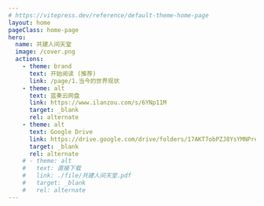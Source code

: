 ```yaml
---
# https://vitepress.dev/reference/default-theme-home-page
layout: home
pageClass: home-page
hero:
  name: 共建人间天堂
  image: /cover.png
  actions:
    - theme: brand
      text: 开始阅读 (推荐)
      link: /page/1.当今的世界现状
    - theme: alt
      text: 蓝奏云网盘
      link: https://www.ilanzou.com/s/6YNp11M
      target: _blank
      rel: alternate
    - theme: alt
      text: Google Drive
      link: https://drive.google.com/drive/folders/17AKT7obPZJ8YsYMNPreroW3H8LMs6V6o?usp=sharing
      target: _blank
      rel: alternate
    # - theme: alt
    #   text: 直接下载
    #   link: ./file/共建人间天堂.pdf
    #   target: _blank
    #   rel: alternate
---
```

